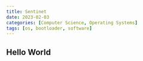 ```yaml
---
title: Sentinet
date: 2023-02-03
categories: [Computer Science, Operating Systems]
tags: [os, bootloader, software]
---
```


## Hello World

